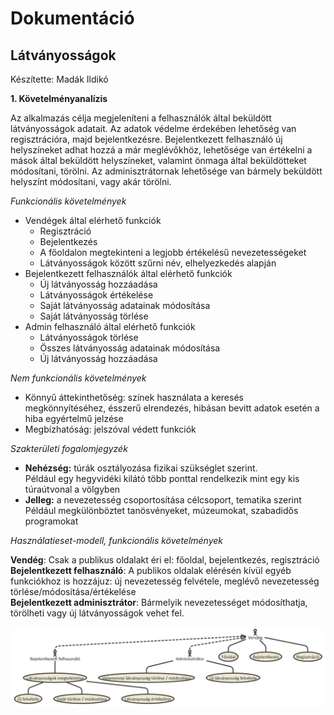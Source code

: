 <h1>Dokumentáció</h1>

<h2>Látványosságok</h2>
<p>Készítette: Madák Ildikó </p>

<b>1. Követelményanalízis</b>
<p> Az alkalmazás célja megjeleníteni a felhasználók által beküldött látványosságok adatait.  
Az adatok védelme érdekében lehetőség van regisztrációra, majd bejelentkezésre. 
Bejelentkezett felhasználó új helyszíneket adhat hozzá a már meglévőkhöz, lehetősége van értékelni a mások által beküldött helyszíneket, 
valamint önmaga által beküldötteket módosítani, törölni.
Az adminisztrátornak lehetősége van bármely beküldött helyszínt módosítani, vagy akár törölni.</p>
<p><i> Funkcionális követelmények </i></p>
<ul>
<li>Vendégek által elérhető funkciók
<ul>
<li>Regisztráció </li>
<li>Bejelentkezés</li>
<li>A főoldalon megtekinteni a legjobb értékelésű nevezetességeket</li>
<li>Látványosságok között szűrni név, elhelyezkedés alapján</li>
</ul>
</li>
<li>Bejelentkezett felhasználók által elérhető funkciók
<ul>
<li>Új látványosság hozzáadása</li>
<li>Látványosságok értékelése</li>
<li>Saját látványosság adatainak módosítása</li>
<li>Saját látványosság törlése</li>
</ul>
</li>
<li>Admin felhasználó által elérhető funkciók
<ul>
<li>Látványosságok törlése</li>
<li>Összes látványosság adatainak módosítása</li>
<li>Új látványosság hozzáadása</li>
</ul>
</li>
</ul>
<p><i>Nem funkcionális követelmények </i></p>
<ul>
<li>Könnyű áttekinthetőség: színek használata a keresés megkönnyítéséhez, ésszerű elrendezés, hibásan bevitt adatok esetén a hiba egyértelmű jelzése</li>
<li>Megbízhatóság: jelszóval védett funkciók</li>
</ul>

<p><i>Szakterületi fogalomjegyzék </i><p>
<ul>
<li><b>Nehézség:</b> túrák osztályozása fizikai szükséglet szerint. <br>
Például egy hegyvidéki kilátó több ponttal rendelkezik mint egy kis túraútvonal a völgyben</li>
<li><b>Jelleg:</b> a nevezetesség csoportosítása célcsoport, tematika szerint  <br>
Például megkülönböztet tanösvényeket, múzeumokat, szabadidős programokat</li>
</ul>


<p><i>Használatieset-modell, funkcionális követelmények</i></p>
<p><b>Vendég</b>: Csak a publikus oldalakt éri el: főoldal, bejelentkezés, regisztráció <br>
<b>Bejelentkezett felhasználó</b>: A publikos oldalak elérésén kívül egyéb funkciókhoz is hozzájuz: új nevezetesség felvétele, meglévő nevezetesség törlése/módosítása/értékelése<br>
<b>Bejelentkezett adminisztrátor</b>: Bármelyik nevezetességet módosíthatja, törölheti vagy új látványosságok vehet fel. </p>

<img src="./images/usecase.png">
